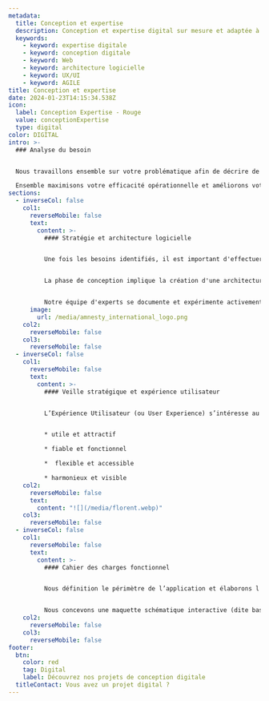 ```yaml
---
metadata:
  title: Conception et expertise
  description: Conception et expertise digital sur mesure et adaptée à vos besoins
  keywords:
    - keyword: expertise digitale
    - keyword: conception digitale
    - keyword: Web
    - keyword: architecture logicielle
    - keyword: UX/UI
    - keyword: AGILE
title: Conception et expertise
date: 2024-01-23T14:15:34.538Z
icon:
  label: Conception Expertise - Rouge
  value: conceptionExpertise
  type: digital
color: DIGITAL
intro: >-
  ### Analyse du besoin 


  Nous travaillons ensemble sur votre problématique afin de décrire de manière très précise les fonctionnalités adaptées à votre contexte d'utilisation pour satisfaire l’ensemble de vos objectifs d’innovation.

  Ensemble maximisons votre efficacité opérationnelle et améliorons votre productivité.
sections:
  - inverseCol: false
    col1:
      reverseMobile: false
      text:
        content: >-
          #### Stratégie et architecture logicielle


          Une fois les besoins identifiés, il est important d'effectuer une analyse de faisabilité. Cette étape consiste à évaluer si les besoins peuvent être satisfaits par le développement sur mesure et à déterminer les ressources nécessaires, y compris les compétences techniques, les délais et les coûts. Si le projet est viable, une équipe de développement est constituée.


          La phase de conception implique la création d'une architecture logicielle détaillée. L'équipe de développement travaille sur la définition de l'infrastructure technologique, des bases de données, de l'interface utilisateur et des fonctionnalités du logiciel. Cette phase permet de définir clairement la structure du système.


          Notre équipe d'experts se documente et expérimente activement les nombreux langages et frameworks de développement pour concevoir des solutions logicielles innovantes, performantes et robustes. Nous modélisons des outils efficaces et évolutifs sur l’ensemble des prérequis et des fonctionnalités définies en favorisant le découpage de votre projet en modules indépendants avec ses spécificités propres.
      image:
        url: /media/amnesty_international_logo.png
    col2:
      reverseMobile: false
    col3:
      reverseMobile: false
  - inverseCol: false
    col1:
      reverseMobile: false
      text:
        content: >-
          #### Veille stratégique et expérience utilisateur


          L’Expérience Utilisateur (ou User Experience) s’intéresse au comportement de l’utilisateur et à la structure de la solution digitale. L’UX implique l’analyse, la recherche, la stratégie technique, le maquettage et les tests d’utilisabilité. L’Interface Utilisateur (User Interface) et l’Expérience Utilisateur partagent un but commun, celui de concevoir une application intuitive, évolutive, agréable visuellement et accessible à tous les publics :


          * utile et attractif  

          * fiable et fonctionnel

          *  flexible et accessible

          * harmonieux et visible
    col2:
      reverseMobile: false
      text:
        content: "![](/media/florent.webp)"
    col3:
      reverseMobile: false
  - inverseCol: false
    col1:
      reverseMobile: false
      text:
        content: >-
          #### Cahier des charges fonctionnel


          Nous définition le périmètre de l’application et élaborons l'arborescence et la structure des vues. Nous hiérarchisons l'information de façon à rendre les contenus compréhensibles et accessibles par les utilisateurs finaux.


          Nous concevons une maquette schématique interactive (dite basse fidélité) ergonomique et immersive pour modéliser les écrans et liens de l’arborescence.
    col2:
      reverseMobile: false
    col3:
      reverseMobile: false
footer:
  btn:
    color: red
    tag: Digital
    label: Découvrez nos projets de conception digitale
  titleContact: Vous avez un projet digital ?
---
```

